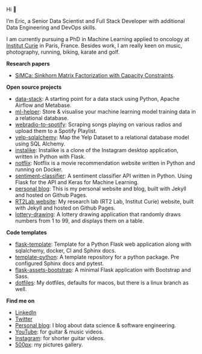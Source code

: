 Hi 👋

I’m Eric, a Senior Data Scientist and Full Stack Developer with additional Data Engineering and DevOps skills.

I am currently pursuing a PhD in Machine Learning applied to oncology at [Institut Curie](https://institut-curie.org/) in Paris, France. 
Besides work, I am really keen on music, photography, running, biking, karate and golf.

**Research papers**

- [SiMCa: Sinkhorn Matrix Factorization with Capacity Constraints](https://github.com/ericdaat/SiMCa).

**Open source projects**

- [data-stack](https://github.com/ericdaat/data-stack): A starting point for a data stack using Python, Apache Airflow and Metabase.
- [ml-helper](https://github.com/ericdaat/ml-helper): Store & visualise your machine learning model training data in a relational database.
- [webradio-to-spotify](https://github.com/ericdaat/webradio-to-spotify): Scraping songs playing on various radios and upload them to a Spotify Playlist.
- [yelp-sqlalchemy](https://github.com/ericdaat/yelp-sqlalchemy): Map the Yelp Dataset to a relational database model using SQL Alchemy.
- [instalike](https://github.com/ericdaat/instalike): Instalike is a clone of the Instagram desktop application, written in Python with Flask.
- [notflix](https://github.com/ericdaat/notflix): Notflix is a movie recommendation website written in Python and running on Docker.
- [sentiment-classifier](https://github.com/ericdaat/sentiment-classifier): A sentiment classifier API written in Python. Using Flask for the API and Keras for Machine Learning.
- [personal blog](https://github.com/ericdaat/ericdaat.github.io): This is my personal website and blog, built with Jekyll and hosted on Github Pages.
- [RT2Lab website](https://github.com/rt2lab/rt2lab.github.io): My research lab (RT2 Lab, Institut Curie) website, built with Jekyll and hosted on Github Pages.
- [lottery-drawing](https://github.com/ericdaat/lottery): A lottery drawing application that randomly draws numbers from 1 to 99, and displays them on a table.

**Code templates**

- [flask-template](https://github.com/ericdaat/flask-template): Template for a Python Flask web application along with sqlalchemy, docker, CI and Sphinx docs.
- [template-python](https://github.com/ericdaat/template-python): A template repository for a python package. Pre configured Sphinx docs and pytest.
- [flask-assets-bootstrap](https://github.com/ericdaat/flask-assets-bootstrap): A minimal Flask application with Bootstrap and Sass.
- [dotfiles](https://github.com/ericdaat/dotfiles): My dotfiles, defaults for macos, but there is a linux branch as well.

**Find me on**

- [LinkedIn](https://www.linkedin.com/in/ericdaoud/)
- [Twitter](https://twitter.com/ericdaoud)
- [Personal blog](https://edaoud.com/): I blog about data science & software engineering.
- [YouTube](https://www.youtube.com/channel/UCVuDs3gy11RXRd5m-TSRAyQ): for guitar & music videos.
- [Instagram](https://www.instagram.com/ericda/): for shorter guitar videos.
- [500px](https://500px.com/p/ericda?view=photos): my pictures gallery.
